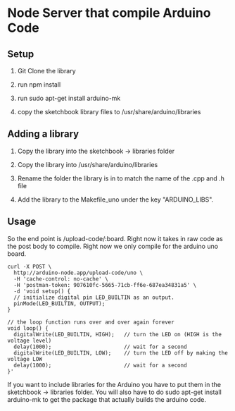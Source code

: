 # Node Server that compile Arduino Code

## Setup

1) Git Clone the library

2) run npm install

3) run sudo apt-get install arduino-mk

4) copy the sketchbook library files to /usr/share/arduino/libraries

## Adding a library 

1) Copy the library into the sketchbook -> libraries folder

2) Copy the library into  /usr/share/arduino/libraries

3) Rename the folder the library is in to match the name of the .cpp and .h file

4) Add the library to the Makefile_uno under the key "ARDUINO_LIBS".

## Usage

So the end point is /upload-code/:board.  Right now it takes in raw code as the post body to compile. Right now we only compile for the arduino uno board.

``` 
curl -X POST \
  http://arduino-node.app/upload-code/uno \
  -H 'cache-control: no-cache' \
  -H 'postman-token: 907610fc-5665-71cb-ff6e-687ea34831a5' \
  -d 'void setup() {
  // initialize digital pin LED_BUILTIN as an output.
  pinMode(LED_BUILTIN, OUTPUT);
}

// the loop function runs over and over again forever
void loop() {
  digitalWrite(LED_BUILTIN, HIGH);   // turn the LED on (HIGH is the voltage level)
  delay(1000);                       // wait for a second
  digitalWrite(LED_BUILTIN, LOW);    // turn the LED off by making the voltage LOW
  delay(1000);                       // wait for a second
}'
```

If you want to include libraries for the Arduino you have to put them in the sketchbook -> libraries folder.  You will also have to do sudo apt-get install arduino-mk to get the package that actually builds the arduino code.


